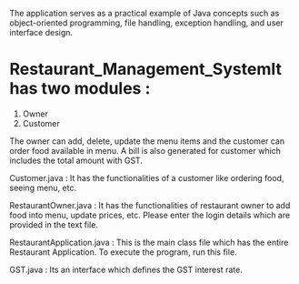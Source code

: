 The application serves as a practical example of Java concepts such as object-oriented programming, file handling, exception handling, and user interface design.
# Restaurant_Management_SystemIt has two modules :
1) Owner
2) Customer

The owner can add, delete, update the menu items and the customer can order food available in menu. 
A bill is also generated for customer which includes the total amount with GST.

Customer.java : It has the functionalities of a customer like ordering food, seeing menu, etc.

RestaurantOwner.java : It has the functionalities of restaurant owner to add food into menu, update prices, etc.
Please enter the login details which are provided in the text file. 

RestaurantApplication.java : This is the main class file which has the entire Restaurant Application. To execute the program, run this file.

GST.java : Its an interface which defines the GST interest rate.
